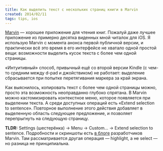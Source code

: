 ```yaml
---
title: Как выделить текст с нескольких страниц книги в Marvin
created: 2014/02/11
tags: tips, ios
---
```


[Marvin](http://marvinapp.com) — хорошее приложение для чтения книг. Пожалуй даже лучшее приложение из примерно десятка виденных мной читалок для iOS. Я использую Marvin с момента анонса первой публичной версии, и практически всё это время в его интерфейсе не хватало одной простой вещи: возможности выделить кусок текста с более чем одной страницы.

«Интуитивный» способ, привычный ещё со второй версии Kindle (с чем-то средним между d-pad и джойствиком) не работает: выделение сбрасывается при попытке перетягивания маркера за край экрана.

Как выяснилось, копировать текст с более чем одной страницы можно, просто эта возможность неоправданно глубоко спрятана. В Marvin можно кастомизировать контекстное меню, которое появляется при выделении текста. А среди доступных операций есть «Extend selection to sentence». Повторное выполнение этого действия добавляет в выделенную область следующее предложение, и позволяет перепрыгнуть на следующую страницу.

**TLDR:** Settings (шестерёнка) → Menu → Custom... → Extend selection to sentence. Подробности и скриншоты есть [в блоге](http://blog.marvinapp.com/post/73521269184) разработчиков Marvin. Там рассматривается другая операция — highlight, а не select — но разница не принципиальна.
